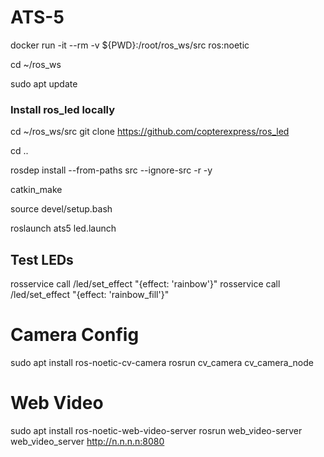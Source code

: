 # ATS-5

docker run -it --rm -v ${PWD}:/root/ros_ws/src ros:noetic

cd ~/ros_ws

sudo apt update

### Install ros_led locally

cd ~/ros_ws/src
git clone https://github.com/copterexpress/ros_led

cd ..

rosdep install --from-paths src --ignore-src -r -y

catkin_make

source devel/setup.bash

roslaunch ats5 led.launch

## Test LEDs

rosservice call /led/set_effect "{effect: 'rainbow'}"
rosservice call /led/set_effect "{effect: 'rainbow_fill'}"

# Camera Config

sudo apt install ros-noetic-cv-camera
rosrun cv_camera cv_camera_node

# Web Video

sudo apt install ros-noetic-web-video-server
rosrun web_video-server web_video_server
http://n.n.n.n:8080
